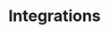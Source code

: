 ---
layout: page
title: Integrations
summary: |
  Brussels sprout coriander water chestnut gourd swiss chard wakame kohlrabi beetroot carrot watercress. Corn amaranth salsify bunya nuts nori azuki bean chickweed potato bell pepper artichoke.
icon: "fa-cogs"
weight: 6

---